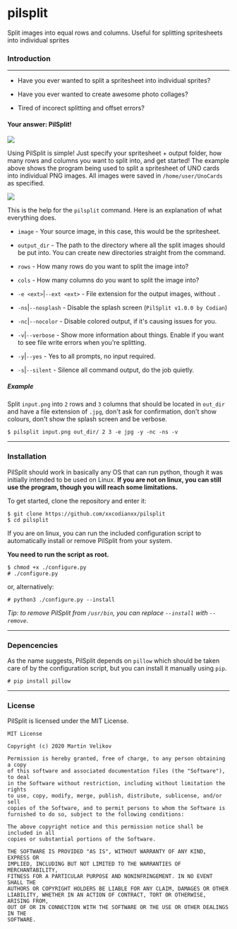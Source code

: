# pilsplit
Split images into equal rows and columns. Useful for splitting spritesheets into individual sprites

### Introduction

---

* Have you ever wanted to split a spritesheet into individual sprites?

* Have you ever wanted to create awesome photo collages?

* Tired of incorect splitting and offset errors?

#### Your answer: PilSplit!

<img src="https://i.ibb.co/Bwg5GDL/pilsplit-demo1.png"></img>

Using PilSplit is simple! Just specify your spritesheet + output folder, how many rows and columns you
want to split into, and get started! The example above shows the program being used to split a spritesheet of
UNO cards into individual PNG images. All images were saved in `/home/user/UnoCards` as specified.

<img src="https://i.ibb.co/ZGhw1Dt/pilsplit-demo2.png"></img>

This is the help for the `pilsplit` command. Here is an explanation of what everything does.

- `image` - Your source image, in this case, this would be the spritesheet.

- `output_dir` - The path to the directory where all the split images should be put into. You can create new directories straight from the command.

- `rows` - How many rows do you want to split the image into?

- `cols` - How many columns do you want to split the image into?

- `-e <ext>`|`--ext <ext>`  - File extension for the output images, without `.`

- `-ns`|`--nosplash` - Disable the splash screen (`PilSplit v1.0.0 by Codian`)

- `-nc`|`--nocolor` - Disable colored output, if it's causing issues for you.

- `-v`|`--verbose` - Show more information about things. Enable if you want to see file write errors when you're splitting.

- `-y`|`--yes` - Yes to all prompts, no input required.

- `-s`|`--silent` - Silence all command output, do the job quietly.

##### Example
Split `input.png` into `2` rows and `3` columns that should be located in `out_dir` and have a
file extension of `.jpg`, don't ask for confirmation, don't show colours, don't show the splash
screen and be verbose.
```
$ pilsplit input.png out_dir/ 2 3 -e jpg -y -nc -ns -v
```
---
### Installation
PilSplit should work in basically any OS that can run python, though it was initially
intended to be used on Linux. **If you are not on linux, you can still use the program,
though you will reach some limitations.**

To get started, clone the repository and enter it:
```
$ git clone https://github.com/xxcodianxx/pilsplit
$ cd pilsplit
```

If you are on linux, you can run the included configuration script to automatically
install or remove PilSplit from your system. 

**You need to run the script as root.**
```
$ chmod +x ./configure.py
# ./configure.py
```
or, alternatively:
```
# python3 ./configure.py --install
```

*Tip: to remove PilSplit from `/usr/bin`, you can replace `--install` with `--remove`*.

---
### Depencencies
As the name suggests, PilSplit depends on `pillow` which should be taken care of by the
configuration script, but you can install it manually using `pip`.

```
# pip install pillow
```
---
### License
PilSplit is licensed under the MIT License.
```
MIT License

Copyright (c) 2020 Martin Velikov

Permission is hereby granted, free of charge, to any person obtaining a copy
of this software and associated documentation files (the "Software"), to deal
in the Software without restriction, including without limitation the rights
to use, copy, modify, merge, publish, distribute, sublicense, and/or sell
copies of the Software, and to permit persons to whom the Software is
furnished to do so, subject to the following conditions:

The above copyright notice and this permission notice shall be included in all
copies or substantial portions of the Software.

THE SOFTWARE IS PROVIDED "AS IS", WITHOUT WARRANTY OF ANY KIND, EXPRESS OR
IMPLIED, INCLUDING BUT NOT LIMITED TO THE WARRANTIES OF MERCHANTABILITY,
FITNESS FOR A PARTICULAR PURPOSE AND NONINFRINGEMENT. IN NO EVENT SHALL THE
AUTHORS OR COPYRIGHT HOLDERS BE LIABLE FOR ANY CLAIM, DAMAGES OR OTHER
LIABILITY, WHETHER IN AN ACTION OF CONTRACT, TORT OR OTHERWISE, ARISING FROM,
OUT OF OR IN CONNECTION WITH THE SOFTWARE OR THE USE OR OTHER DEALINGS IN THE
SOFTWARE.
```
